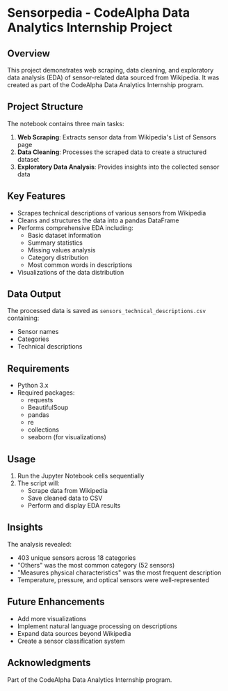 # Sensorpedia - CodeAlpha Data Analytics Internship Project

## Overview
This project demonstrates web scraping, data cleaning, and exploratory data analysis (EDA) of sensor-related data sourced from Wikipedia. It was created as part of the CodeAlpha Data Analytics Internship program.

## Project Structure
The notebook contains three main tasks:

1. **Web Scraping**: Extracts sensor data from Wikipedia's List of Sensors page
2. **Data Cleaning**: Processes the scraped data to create a structured dataset
3. **Exploratory Data Analysis**: Provides insights into the collected sensor data

## Key Features
- Scrapes technical descriptions of various sensors from Wikipedia
- Cleans and structures the data into a pandas DataFrame
- Performs comprehensive EDA including:
  - Basic dataset information
  - Summary statistics
  - Missing values analysis
  - Category distribution
  - Most common words in descriptions
- Visualizations of the data distribution

## Data Output
The processed data is saved as `sensors_technical_descriptions.csv` containing:
- Sensor names
- Categories
- Technical descriptions

## Requirements
- Python 3.x
- Required packages:
  - requests
  - BeautifulSoup
  - pandas
  - re
  - collections
  - seaborn (for visualizations)

## Usage
1. Run the Jupyter Notebook cells sequentially
2. The script will:
   - Scrape data from Wikipedia
   - Save cleaned data to CSV
   - Perform and display EDA results

## Insights
The analysis revealed:
- 403 unique sensors across 18 categories
- "Others" was the most common category (52 sensors)
- "Measures physical characteristics" was the most frequent description
- Temperature, pressure, and optical sensors were well-represented

## Future Enhancements
- Add more visualizations
- Implement natural language processing on descriptions
- Expand data sources beyond Wikipedia
- Create a sensor classification system

## Acknowledgments
Part of the CodeAlpha Data Analytics Internship program.
